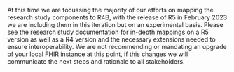 At this time we are focussing the majority of our efforts on mapping the research study components to R4B, with the release of R5 in February 2023 we are including them in this iteration but on an experimental basis. Please see the research study documentation for in-depth mappings on a R5 version as well as a R4 version and the necessary extensions needed to ensure interoperability. We are not recommending or mandating an upgrade of your local FHIR instance at this point, if this changes we will communicate the next steps and rationale to all stakeholders.
